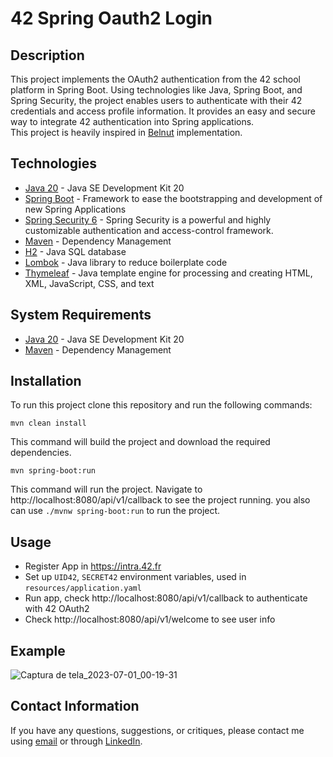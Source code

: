 # 42 Spring Oauth2 Login


## Description

This project implements the OAuth2 authentication from the 42 school platform in Spring Boot. Using technologies like Java, Spring Boot, and Spring Security, the project enables users to authenticate with their 42 credentials and access profile information. It provides an easy and secure way to integrate 42 authentication into Spring applications.
<br>
This project is heavily inspired in [Belnut](
https://github.com/Belnut/42_springboot_login_example) implementation.

## Technologies

* [Java 20](https://www.oracle.com/java/technologies/javase-downloads.html) - Java SE Development Kit 20
* [Spring Boot](https://spring.io/projects/spring-boot) - Framework to ease the bootstrapping and development of new Spring Applications
* [Spring Security 6](https://spring.io/projects/spring-security) - Spring Security is a powerful and highly customizable authentication and access-control framework. 
* [Maven](https://maven.apache.org/) - Dependency Management
* [H2](https://www.h2database.com/html/main.html) - Java SQL database
* [Lombok](https://projectlombok.org/) - Java library to reduce boilerplate code
* [Thymeleaf](https://www.thymeleaf.org/) - Java template engine for processing and creating HTML, XML, JavaScript, CSS, and text


## System Requirements

* [Java 20](https://www.oracle.com/java/technologies/javase-downloads.html) - Java SE Development Kit 20
* [Maven](https://maven.apache.org/) - Dependency Management

## Installation

To run this project clone this repository and run the following commands:

```shell
mvn clean install
```

This command will build the project and download the required dependencies.

```shell
mvn spring-boot:run
```

This command will run the project. Navigate to http://localhost:8080/api/v1/callback to see the project running.
you also can use `./mvnw spring-boot:run` to run the project.


## Usage

* Register App in https://intra.42.fr
* Set up `UID42`, `SECRET42` environment variables, used in `resources/application.yaml`
* Run app, check http://localhost:8080/api/v1/callback to authenticate with 42 OAuth2
* Check http://localhost:8080/api/v1/welcome to see user info

## Example

![Captura de tela_2023-07-01_00-19-31](https://github.com/andersonhsporto/42-oauth2-spring/assets/47704550/5f275c3a-601d-4ded-8810-53e35b6b97e4)




## Contact Information

If you have any questions, suggestions, or critiques, please contact me using [email](mailto:anderson.higo2@gmail.com)
or through [LinkedIn](https://www.linkedin.com/in/andersonhsporto/).

